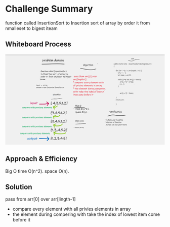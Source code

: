 # Challenge Summary
function called InsertionSort
to Insertion sort  of array by
order it  from nmalleset to bigest iteam

## Whiteboard Process
![](newOne.png)

## Approach & Efficiency
Big O
time O(n^2).
space O(n).
## Solution
pass from arr[0] over arr[lingth-1]
* compare every element with all privies elements in array
* the element during compering
  with take the index of lowest item come before it 
